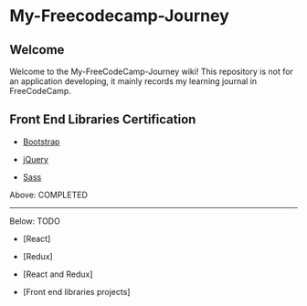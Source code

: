 # My-Freecodecamp-Journey

## Welcome

Welcome to the My-FreeCodeCamp-Journey wiki! This repository is not for an application developing, it mainly records my learning journal in FreeCodeCamp.

## Front End Libraries Certification

- [Bootstrap](https://github.com/ZhuFuhui/My-FreeCodeCamp-Journey/wiki/Front-End-Library:-Bootstrap)

- [jQuery](https://github.com/ZhuFuhui/My-FreeCodeCamp-Journey/wiki/Front-End-Library:-jQuery)

- [Sass](https://github.com/ZhuFuhui/My-FreeCodeCamp-Journey/wiki/Front-End-Library:-Sass)

Above: COMPLETED
***
Below: TODO

- [React]

- [Redux]

- [React and Redux]

- [Front end libraries projects]


